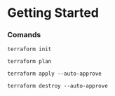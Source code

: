 # Getting Started

### Comands
```
terraform init
```

```
terraform plan 
```

```
terraform apply --auto-approve
```

```
terraform destroy --auto-approve
```
